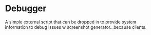 # Debugger

A simple external script that can be dropped in to provide system information to debug issues w screenshot generator...because clients.
